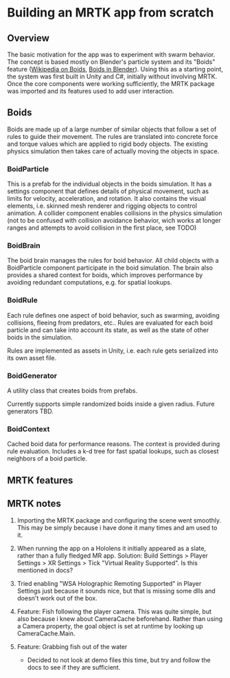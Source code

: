 # Building an MRTK app from scratch

## Overview

The basic motivation for the app was to experiment with swarm behavior. The concept is based mostly on Blender's particle system and its "Boids" feature ([Wikipedia on Boids](https://en.wikipedia.org/wiki/Boids), [Boids in Blender](https://docs.blender.org/manual/en/latest/physics/particles/emitter/physics/boids.html)). Using this as a starting point, the system was first built in Unity and C#, initially without involving MRTK. Once the core components were working sufficiently, the MRTK package was imported and its features used to add user interaction.

## Boids

Boids are made up of a large number of similar objects that follow a set of rules to guide their movement. The rules are translated into concrete force and torque values which are applied to rigid body objects. The existing physics simulation then takes care of actually moving the objects in space.

### BoidParticle

This is a prefab for the individual objects in the boids simulation. It has a settings component that defines details of physical movement, such as limits for velocity, acceleration, and rotation. It also contains the visual elements, i.e. skinned mesh renderer and rigging objects to control animation. A collider component enables collisions in the physics simulation (not to be confused with collision avoidance behavior, wich works at longer ranges and attempts to avoid collision in the first place, see TODO)

### BoidBrain

The boid brain manages the rules for boid behavior. All child objects with a BoidParticle component participate in the boid simulation. The brain also provides a shared context for boids, which improves performance by avoiding redundant computations, e.g. for spatial lookups.

### BoidRule

Each rule defines one aspect of boid behavior, such as swarming, avoiding collisions, fleeing from predators, etc.. Rules are evaluated for each boid particle and can take into account its state, as well as the state of other boids in the simulation.

Rules are implemented as assets in Unity, i.e. each rule gets serialized into its own asset file.

### BoidGenerator

A utility class that creates boids from prefabs.

Currently supports simple randomized boids inside a given radius. Future generators TBD.

### BoidContext

Cached boid data for performance reasons. The context is provided during rule evaluation. Includes a k-d tree for fast spatial lookups, such as closest neighbors of a boid particle.

## MRTK features

## MRTK notes

1. Importing the MRTK package and configuring the scene went smoothly. This may be simply because i have done it many times and am used to it.

1. When running the app on a Hololens it initially appeared as a slate, rather than a fully fledged MR app. Solution: Build Settings > Player Settings > XR Settings > Tick "Virtual Reality Supported". Is this mentioned in docs?

1. Tried enabling "WSA Holographic Remoting Supported" in Player Settings just because it sounds nice, but that is missing some dlls and doesn't work out of the box.

1. Feature: Fish following the player camera. This was quite simple, but also because i knew about CameraCache beforehand. Rather than using a Camera property, the goal object is set at runtime by looking up CameraCache.Main.

1. Feature: Grabbing fish out of the water
    - Decided to not look at demo files this time, but try and follow the docs to see if they are sufficient.
    